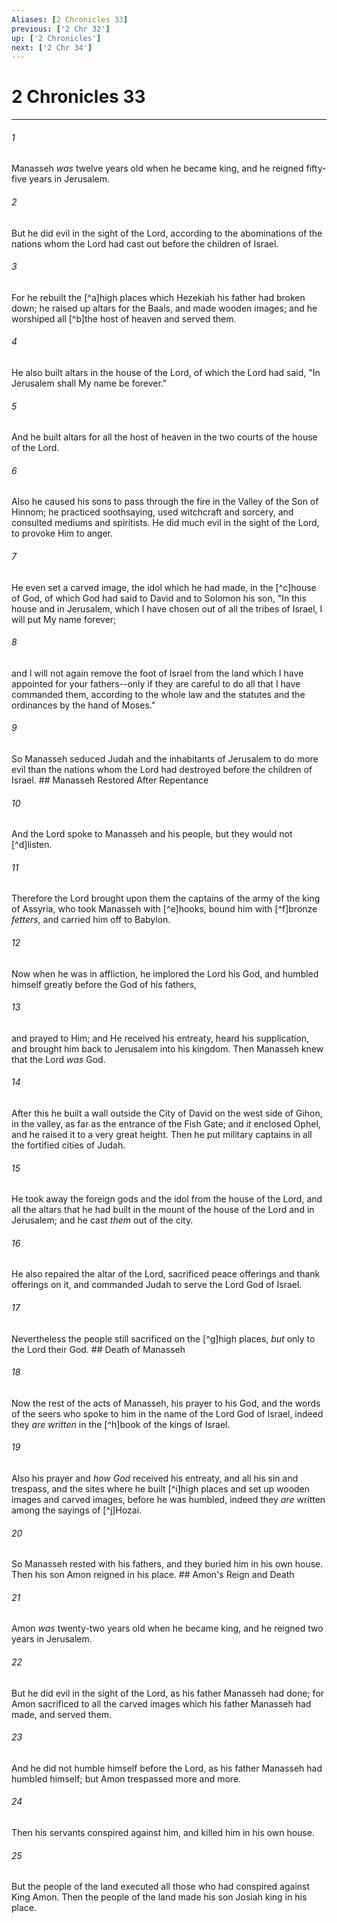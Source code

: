 ```yaml
---
Aliases: [2 Chronicles 33]
previous: ['2 Chr 32']
up: ['2 Chronicles']
next: ['2 Chr 34']
---
```

# 2 Chronicles 33

***


###### 1 
Manasseh _was_ twelve years old when he became king, and he reigned fifty-five years in Jerusalem. 

###### 2 
But he did evil in the sight of the Lord, according to the abominations of the nations whom the Lord had cast out before the children of Israel. 

###### 3 
For he rebuilt the [^a]high places which Hezekiah his father had broken down; he raised up altars for the Baals, and made wooden images; and he worshiped all [^b]the host of heaven and served them. 

###### 4 
He also built altars in the house of the Lord, of which the Lord had said, "In Jerusalem shall My name be forever." 

###### 5 
And he built altars for all the host of heaven in the two courts of the house of the Lord. 

###### 6 
Also he caused his sons to pass through the fire in the Valley of the Son of Hinnom; he practiced soothsaying, used witchcraft and sorcery, and consulted mediums and spiritists. He did much evil in the sight of the Lord, to provoke Him to anger. 

###### 7 
He even set a carved image, the idol which he had made, in the [^c]house of God, of which God had said to David and to Solomon his son, "In this house and in Jerusalem, which I have chosen out of all the tribes of Israel, I will put My name forever; 

###### 8 
and I will not again remove the foot of Israel from the land which I have appointed for your fathers--only if they are careful to do all that I have commanded them, according to the whole law and the statutes and the ordinances by the hand of Moses." 

###### 9 
So Manasseh seduced Judah and the inhabitants of Jerusalem to do more evil than the nations whom the Lord had destroyed before the children of Israel. ## Manasseh Restored After Repentance 

###### 10 
And the Lord spoke to Manasseh and his people, but they would not [^d]listen. 

###### 11 
Therefore the Lord brought upon them the captains of the army of the king of Assyria, who took Manasseh with [^e]hooks, bound him with [^f]bronze _fetters,_ and carried him off to Babylon. 

###### 12 
Now when he was in affliction, he implored the Lord his God, and humbled himself greatly before the God of his fathers, 

###### 13 
and prayed to Him; and He received his entreaty, heard his supplication, and brought him back to Jerusalem into his kingdom. Then Manasseh knew that the Lord _was_ God. 

###### 14 
After this he built a wall outside the City of David on the west side of Gihon, in the valley, as far as the entrance of the Fish Gate; and _it_ enclosed Ophel, and he raised it to a very great height. Then he put military captains in all the fortified cities of Judah. 

###### 15 
He took away the foreign gods and the idol from the house of the Lord, and all the altars that he had built in the mount of the house of the Lord and in Jerusalem; and he cast _them_ out of the city. 

###### 16 
He also repaired the altar of the Lord, sacrificed peace offerings and thank offerings on it, and commanded Judah to serve the Lord God of Israel. 

###### 17 
Nevertheless the people still sacrificed on the [^g]high places, _but_ only to the Lord their God. ## Death of Manasseh 

###### 18 
Now the rest of the acts of Manasseh, his prayer to his God, and the words of the seers who spoke to him in the name of the Lord God of Israel, indeed they _are written_ in the [^h]book of the kings of Israel. 

###### 19 
Also his prayer and _how God_ received his entreaty, and all his sin and trespass, and the sites where he built [^i]high places and set up wooden images and carved images, before he was humbled, indeed they _are_ written among the sayings of [^j]Hozai. 

###### 20 
So Manasseh rested with his fathers, and they buried him in his own house. Then his son Amon reigned in his place. ## Amon's Reign and Death 

###### 21 
Amon _was_ twenty-two years old when he became king, and he reigned two years in Jerusalem. 

###### 22 
But he did evil in the sight of the Lord, as his father Manasseh had done; for Amon sacrificed to all the carved images which his father Manasseh had made, and served them. 

###### 23 
And he did not humble himself before the Lord, as his father Manasseh had humbled himself; but Amon trespassed more and more. 

###### 24 
Then his servants conspired against him, and killed him in his own house. 

###### 25 
But the people of the land executed all those who had conspired against King Amon. Then the people of the land made his son Josiah king in his place.
